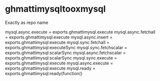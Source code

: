 # ghmattimysqltooxmysql
Exactly as repo name


mysql.async.execute = exports.ghmattimysql.execute
mysql.async.fetchall = exports.ghmattimysql:execute
mysql.async.insert =  exports.ghmattimysql:execute
mysql.sync.fetchall = exports.ghmattimysql:executeSync
mysql.sync.fetchscalar = exports.ghmattimysql:scalarSync
mysql.async.fetchscalar = exports.ghmattimysql:scalarSync
mysql.sync.execute = exports.ghmattimysql:execute
mysql.async.execute = exports.ghmattimysql:execute
mysql.ready = exports.ghmattimysql:ready(function()

